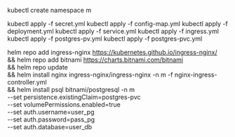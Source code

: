 kubectl create namespace m

kubectl apply -f secret.yml
kubectl apply -f config-map.yml
kubectl apply -f deployment.yml
kubectl apply -f service.yml
kubectl apply -f ingress.yml
kubectl apply -f postgres-pv.yml
kubectl apply -f postgres-pvc.yml

helm repo add ingress-nginx https://kubernetes.github.io/ingress-nginx/ \
&& helm repo add bitnami https://charts.bitnami.com/bitnami \
&& helm repo update \
&& helm install nginx ingress-nginx/ingress-nginx -n m -f nginx-ingress-controller.yml \
&& helm install psql bitnami/postgresql -n m \
--set persistence.existingClaim=postgres-pvc \
--set volumePermissions.enabled=true \
--set auth.username=user_pg \
--set auth.password=pass_pg \
--set auth.database=user_db
